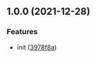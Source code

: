 ## 1.0.0 (2021-12-28)


### Features

* init ([3978f8a](https://github.com/neovici/cosmoz-collapse/commit/3978f8a5fd0fef4c7e490e0d6686af4f82443c98))
